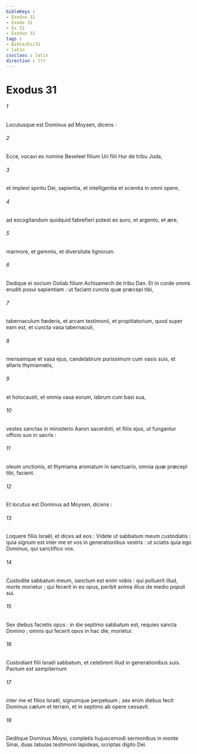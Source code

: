 ```yaml
---
bibleKeys : 
- Exodus 31
- Exode 31
- Ex 31
- Exodus 31
tags : 
- Bible/Ex/31
- latin
cssclass : latin
direction : ltr
---
```


# Exodus 31

###### 1
Locutusque est Dominus ad Moysen, dicens :
###### 2
Ecce, vocavi ex nomine Beseleel filium Uri filii Hur de tribu Juda,
###### 3
et implevi spiritu Dei, sapientia, et intelligentia et scientia in omni opere,
###### 4
ad excogitandum quidquid fabrefieri potest ex auro, et argento, et ære,
###### 5
marmore, et gemmis, et diversitate lignorum.
###### 6
Dedique ei socium Ooliab filium Achisamech de tribu Dan. Et in corde omnis eruditi posui sapientiam : ut faciant cuncta quæ præcepi tibi,
###### 7
tabernaculum fœderis, et arcam testimonii, et propitiatorium, quod super eam est, et cuncta vasa tabernaculi,
###### 8
mensamque et vasa ejus, candelabrum purissimum cum vasis suis, et altaris thymiamatis,
###### 9
et holocausti, et omnia vasa eorum, labrum cum basi sua,
###### 10
vestes sanctas in ministerio Aaron sacerdoti, et filiis ejus, ut fungantur officio suo in sacris :
###### 11
oleum unctionis, et thymiama aromatum in sanctuario, omnia quæ præcepi tibi, facient.
###### 12
Et locutus est Dominus ad Moysen, dicens :
###### 13
Loquere filiis Israël, et dices ad eos : Videte ut sabbatum meum custodiatis : quia signum est inter me et vos in generationibus vestris : ut sciatis quia ego Dominus, qui sanctifico vos.
###### 14
Custodite sabbatum meum, sanctum est enim vobis : qui polluerit illud, morte morietur ; qui fecerit in eo opus, peribit anima illius de medio populi sui.
###### 15
Sex diebus facietis opus : in die septimo sabbatum est, requies sancta Domino ; omnis qui fecerit opus in hac die, morietur.
###### 16
Custodiant filii Israël sabbatum, et celebrent illud in generationibus suis. Pactum est sempiternum
###### 17
inter me et filios Israël, signumque perpetuum ; sex enim diebus fecit Dominus cælum et terram, et in septimo ab opere cessavit.
###### 18
Deditque Dominus Moysi, completis hujuscemodi sermonibus in monte Sinai, duas tabulas testimonii lapideas, scriptas digito Dei.
